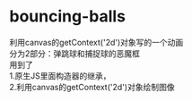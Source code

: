 # bouncing-balls
利用canvas的getContext('2d')对象写的一个动画  
分为2部分：弹跳球和捕捉球的恶魔框  
用到了  
1.原生JS里面构造器的继承，  
2.利用canvas的getContext('2d')对象绘制图像  
